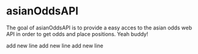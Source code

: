 # asianOddsAPI

The goal of asianOddsAPI is to provide a easy acces to the asian odds web API in order to get odds and place positions. Yeah buddy! 

add new line
add new line
add new line
